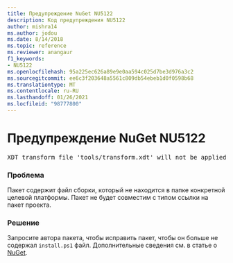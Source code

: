 ```yaml
---
title: Предупреждение NuGet NU5122
description: Код предупреждения NU5122
author: mishra14
ms.author: jodou
ms.date: 8/14/2018
ms.topic: reference
ms.reviewer: anangaur
f1_keywords:
- NU5122
ms.openlocfilehash: 95a225ec626a89e9e0aa594c025d7be3d976a3c2
ms.sourcegitcommit: ee6c3f203648a5561c809db54ebeb1d0f0598b68
ms.translationtype: MT
ms.contentlocale: ru-RU
ms.lasthandoff: 01/26/2021
ms.locfileid: "98777800"
---
```

# <a name="nuget-warning-nu5122"></a>Предупреждение NuGet NU5122
<pre>XDT transform file 'tools/transform.xdt' will not be applied when the package is installed after the migration.</pre>

### <a name="issue"></a>Проблема

Пакет содержит файл сборки, который не находится в папке конкретной целевой платформы. Пакет не будет совместим с типом ссылки на пакет проекта.


### <a name="solution"></a>Решение

Запросите автора пакета, чтобы исправить пакет, чтобы он больше не содержал `install.ps1` файл. Дополнительные сведения см. в статье о [NuGet](../../consume-packages/migrate-packages-config-to-package-reference.md).
